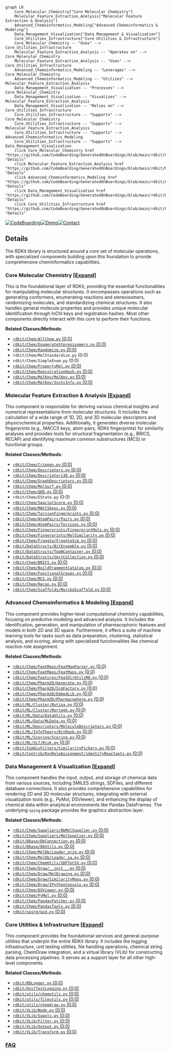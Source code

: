 ```mermaid
graph LR
    Core_Molecular_Chemistry["Core Molecular Chemistry"]
    Molecular_Feature_Extraction_Analysis["Molecular Feature Extraction & Analysis"]
    Advanced_Chemoinformatics_Modeling["Advanced Chemoinformatics & Modeling"]
    Data_Management_Visualization["Data Management & Visualization"]
    Core_Utilities_Infrastructure["Core Utilities & Infrastructure"]
    Core_Molecular_Chemistry -- "Uses" --> Core_Utilities_Infrastructure
    Molecular_Feature_Extraction_Analysis -- "Operates on" --> Core_Molecular_Chemistry
    Molecular_Feature_Extraction_Analysis -- "Uses" --> Core_Utilities_Infrastructure
    Advanced_Chemoinformatics_Modeling -- "Leverages" --> Core_Molecular_Chemistry
    Advanced_Chemoinformatics_Modeling -- "Utilizes" --> Molecular_Feature_Extraction_Analysis
    Data_Management_Visualization -- "Processes" --> Core_Molecular_Chemistry
    Data_Management_Visualization -- "Visualizes" --> Molecular_Feature_Extraction_Analysis
    Data_Management_Visualization -- "Relies on" --> Core_Utilities_Infrastructure
    Core_Utilities_Infrastructure -- "Supports" --> Core_Molecular_Chemistry
    Core_Utilities_Infrastructure -- "Supports" --> Molecular_Feature_Extraction_Analysis
    Core_Utilities_Infrastructure -- "Supports" --> Advanced_Chemoinformatics_Modeling
    Core_Utilities_Infrastructure -- "Supports" --> Data_Management_Visualization
    click Core_Molecular_Chemistry href "https://github.com/CodeBoarding/GeneratedOnBoardings/blob/main/rdkit/Core_Molecular_Chemistry.md" "Details"
    click Molecular_Feature_Extraction_Analysis href "https://github.com/CodeBoarding/GeneratedOnBoardings/blob/main/rdkit/Molecular_Feature_Extraction_Analysis.md" "Details"
    click Advanced_Chemoinformatics_Modeling href "https://github.com/CodeBoarding/GeneratedOnBoardings/blob/main/rdkit/Advanced_Chemoinformatics_Modeling.md" "Details"
    click Data_Management_Visualization href "https://github.com/CodeBoarding/GeneratedOnBoardings/blob/main/rdkit/Data_Management_Visualization.md" "Details"
    click Core_Utilities_Infrastructure href "https://github.com/CodeBoarding/GeneratedOnBoardings/blob/main/rdkit/Core_Utilities_Infrastructure.md" "Details"
```

[![CodeBoarding](https://img.shields.io/badge/Generated%20by-CodeBoarding-9cf?style=flat-square)](https://github.com/CodeBoarding/GeneratedOnBoardings)[![Demo](https://img.shields.io/badge/Try%20our-Demo-blue?style=flat-square)](https://www.codeboarding.org/demo)[![Contact](https://img.shields.io/badge/Contact%20us%20-%20contact@codeboarding.org-lightgrey?style=flat-square)](mailto:contact@codeboarding.org)

## Details

The RDKit library is structured around a core set of molecular operations, with specialized components building upon this foundation to provide comprehensive cheminformatics capabilities.

### Core Molecular Chemistry [[Expand]](./Core_Molecular_Chemistry.md)
This is the foundational layer of RDKit, providing the essential functionalities for manipulating molecular structures. It encompasses operations such as generating conformers, enumerating reactions and stereoisomers, randomizing molecules, and standardizing chemical structures. It also handles general molecule properties and provides unique molecular identification through InChI keys and registration hashes. Most other components directly interact with this core to perform their functions.


**Related Classes/Methods**:

- <a href="https://github.com/rdkit/rdkit/rdkit/Chem/AllChem.py#L0-L0" target="_blank" rel="noopener noreferrer">`rdkit/Chem/AllChem.py` (0:0)</a>
- <a href="https://github.com/rdkit/rdkit/rdkit/Chem/EnumerateStereoisomers.py#L0-L0" target="_blank" rel="noopener noreferrer">`rdkit/Chem/EnumerateStereoisomers.py` (0:0)</a>
- <a href="https://github.com/rdkit/rdkit/rdkit/Chem/Randomize.py#L0-L0" target="_blank" rel="noopener noreferrer">`rdkit/Chem/Randomize.py` (0:0)</a>
- `rdkit/Chem/MolStandardize.py` (0:0)
- `rdkit/Chem/SimpleEnum.py` (0:0)
- <a href="https://github.com/rdkit/rdkit/rdkit/Chem/PropertyMol.py#L0-L0" target="_blank" rel="noopener noreferrer">`rdkit/Chem/PropertyMol.py` (0:0)</a>
- <a href="https://github.com/rdkit/rdkit/rdkit/Chem/RegistrationHash.py#L0-L0" target="_blank" rel="noopener noreferrer">`rdkit/Chem/RegistrationHash.py` (0:0)</a>
- <a href="https://github.com/rdkit/rdkit/rdkit/Chem/MolKey/MolKey.py#L0-L0" target="_blank" rel="noopener noreferrer">`rdkit/Chem/MolKey/MolKey.py` (0:0)</a>
- <a href="https://github.com/rdkit/rdkit/rdkit/Chem/MolKey/InchiInfo.py#L0-L0" target="_blank" rel="noopener noreferrer">`rdkit/Chem/MolKey/InchiInfo.py` (0:0)</a>


### Molecular Feature Extraction & Analysis [[Expand]](./Molecular_Feature_Extraction_Analysis.md)
This component is responsible for deriving various chemical insights and numerical representations from molecular structures. It includes the calculation of a wide range of 1D, 2D, and 3D molecular descriptors and physicochemical properties. Additionally, it generates diverse molecular fingerprints (e.g., MACCS keys, atom pairs, RDKit fingerprints) for similarity analyses and provides tools for structural fragmentation (e.g., BRICS, RECAP) and identifying maximum common substructures (MCS) or functional groups.


**Related Classes/Methods**:

- <a href="https://github.com/rdkit/rdkit/rdkit/Chem/Crippen.py#L0-L0" target="_blank" rel="noopener noreferrer">`rdkit/Chem/Crippen.py` (0:0)</a>
- <a href="https://github.com/rdkit/rdkit/rdkit/Chem/Descriptors.py#L0-L0" target="_blank" rel="noopener noreferrer">`rdkit/Chem/Descriptors.py` (0:0)</a>
- <a href="https://github.com/rdkit/rdkit/rdkit/Chem/Descriptors3D.py#L0-L0" target="_blank" rel="noopener noreferrer">`rdkit/Chem/Descriptors3D.py` (0:0)</a>
- <a href="https://github.com/rdkit/rdkit/rdkit/Chem/GraphDescriptors.py#L0-L0" target="_blank" rel="noopener noreferrer">`rdkit/Chem/GraphDescriptors.py` (0:0)</a>
- <a href="https://github.com/rdkit/rdkit/rdkit/Chem/MolSurf.py#L0-L0" target="_blank" rel="noopener noreferrer">`rdkit/Chem/MolSurf.py` (0:0)</a>
- <a href="https://github.com/rdkit/rdkit/rdkit/Chem/QED.py#L0-L0" target="_blank" rel="noopener noreferrer">`rdkit/Chem/QED.py` (0:0)</a>
- `rdkit/Chem/EState.py` (0:0)
- <a href="https://github.com/rdkit/rdkit/rdkit/Chem/SpacialScore.py#L0-L0" target="_blank" rel="noopener noreferrer">`rdkit/Chem/SpacialScore.py` (0:0)</a>
- <a href="https://github.com/rdkit/rdkit/rdkit/Chem/MACCSkeys.py#L0-L0" target="_blank" rel="noopener noreferrer">`rdkit/Chem/MACCSkeys.py` (0:0)</a>
- <a href="https://github.com/rdkit/rdkit/rdkit/Chem/TorsionFingerprints.py#L0-L0" target="_blank" rel="noopener noreferrer">`rdkit/Chem/TorsionFingerprints.py` (0:0)</a>
- <a href="https://github.com/rdkit/rdkit/rdkit/Chem/AtomPairs/Pairs.py#L0-L0" target="_blank" rel="noopener noreferrer">`rdkit/Chem/AtomPairs/Pairs.py` (0:0)</a>
- <a href="https://github.com/rdkit/rdkit/rdkit/Chem/AtomPairs/Torsions.py#L0-L0" target="_blank" rel="noopener noreferrer">`rdkit/Chem/AtomPairs/Torsions.py` (0:0)</a>
- <a href="https://github.com/rdkit/rdkit/rdkit/Chem/Fingerprints/FingerprintMols.py#L0-L0" target="_blank" rel="noopener noreferrer">`rdkit/Chem/Fingerprints/FingerprintMols.py` (0:0)</a>
- <a href="https://github.com/rdkit/rdkit/rdkit/Chem/Fingerprints/MolSimilarity.py#L0-L0" target="_blank" rel="noopener noreferrer">`rdkit/Chem/Fingerprints/MolSimilarity.py` (0:0)</a>
- <a href="https://github.com/rdkit/rdkit/rdkit/Chem/Fraggle/FraggleSim.py#L0-L0" target="_blank" rel="noopener noreferrer">`rdkit/Chem/Fraggle/FraggleSim.py` (0:0)</a>
- <a href="https://github.com/rdkit/rdkit/rdkit/DataStructs/BitEnsemble.py#L0-L0" target="_blank" rel="noopener noreferrer">`rdkit/DataStructs/BitEnsemble.py` (0:0)</a>
- <a href="https://github.com/rdkit/rdkit/rdkit/DataStructs/TopNContainer.py#L0-L0" target="_blank" rel="noopener noreferrer">`rdkit/DataStructs/TopNContainer.py` (0:0)</a>
- <a href="https://github.com/rdkit/rdkit/rdkit/DataStructs/VectCollection.py#L0-L0" target="_blank" rel="noopener noreferrer">`rdkit/DataStructs/VectCollection.py` (0:0)</a>
- <a href="https://github.com/rdkit/rdkit/rdkit/Chem/BRICS.py#L0-L0" target="_blank" rel="noopener noreferrer">`rdkit/Chem/BRICS.py` (0:0)</a>
- <a href="https://github.com/rdkit/rdkit/rdkit/Chem/BuildFragmentCatalog.py#L0-L0" target="_blank" rel="noopener noreferrer">`rdkit/Chem/BuildFragmentCatalog.py` (0:0)</a>
- <a href="https://github.com/rdkit/rdkit/rdkit/Chem/FunctionalGroups.py#L0-L0" target="_blank" rel="noopener noreferrer">`rdkit/Chem/FunctionalGroups.py` (0:0)</a>
- <a href="https://github.com/rdkit/rdkit/rdkit/Chem/MCS.py#L0-L0" target="_blank" rel="noopener noreferrer">`rdkit/Chem/MCS.py` (0:0)</a>
- <a href="https://github.com/rdkit/rdkit/rdkit/Chem/Recap.py#L0-L0" target="_blank" rel="noopener noreferrer">`rdkit/Chem/Recap.py` (0:0)</a>
- <a href="https://github.com/rdkit/rdkit/rdkit/Chem/Scaffolds/MurckoScaffold.py#L0-L0" target="_blank" rel="noopener noreferrer">`rdkit/Chem/Scaffolds/MurckoScaffold.py` (0:0)</a>


### Advanced Chemoinformatics & Modeling [[Expand]](./Advanced_Chemoinformatics_Modeling.md)
This component provides higher-level computational chemistry capabilities, focusing on predictive modeling and advanced analysis. It includes the identification, generation, and manipulation of pharmacophoric features and models in both 2D and 3D space. Furthermore, it offers a suite of machine learning tools for tasks such as data preparation, clustering, statistical analysis, and scoring, along with specialized functionalities like chemical reaction role assignment.


**Related Classes/Methods**:

- <a href="https://github.com/rdkit/rdkit/rdkit/Chem/FeatMaps/FeatMapParser.py#L0-L0" target="_blank" rel="noopener noreferrer">`rdkit/Chem/FeatMaps/FeatMapParser.py` (0:0)</a>
- <a href="https://github.com/rdkit/rdkit/rdkit/Chem/FeatMaps/FeatMaps.py#L0-L0" target="_blank" rel="noopener noreferrer">`rdkit/Chem/FeatMaps/FeatMaps.py` (0:0)</a>
- <a href="https://github.com/rdkit/rdkit/rdkit/Chem/Features/FeatDirUtilsRD.py#L0-L0" target="_blank" rel="noopener noreferrer">`rdkit/Chem/Features/FeatDirUtilsRD.py` (0:0)</a>
- <a href="https://github.com/rdkit/rdkit/rdkit/Chem/Pharm2D/Generate.py#L0-L0" target="_blank" rel="noopener noreferrer">`rdkit/Chem/Pharm2D/Generate.py` (0:0)</a>
- <a href="https://github.com/rdkit/rdkit/rdkit/Chem/Pharm2D/SigFactory.py#L0-L0" target="_blank" rel="noopener noreferrer">`rdkit/Chem/Pharm2D/SigFactory.py` (0:0)</a>
- <a href="https://github.com/rdkit/rdkit/rdkit/Chem/Pharm3D/EmbedLib.py#L0-L0" target="_blank" rel="noopener noreferrer">`rdkit/Chem/Pharm3D/EmbedLib.py` (0:0)</a>
- <a href="https://github.com/rdkit/rdkit/rdkit/Chem/Pharm3D/Pharmacophore.py#L0-L0" target="_blank" rel="noopener noreferrer">`rdkit/Chem/Pharm3D/Pharmacophore.py` (0:0)</a>
- <a href="https://github.com/rdkit/rdkit/rdkit/ML/Cluster/Butina.py#L0-L0" target="_blank" rel="noopener noreferrer">`rdkit/ML/Cluster/Butina.py` (0:0)</a>
- <a href="https://github.com/rdkit/rdkit/rdkit/ML/Cluster/Murtagh.py#L0-L0" target="_blank" rel="noopener noreferrer">`rdkit/ML/Cluster/Murtagh.py` (0:0)</a>
- <a href="https://github.com/rdkit/rdkit/rdkit/ML/Data/DataUtils.py#L0-L0" target="_blank" rel="noopener noreferrer">`rdkit/ML/Data/DataUtils.py` (0:0)</a>
- <a href="https://github.com/rdkit/rdkit/rdkit/ML/Data/MLData.py#L0-L0" target="_blank" rel="noopener noreferrer">`rdkit/ML/Data/MLData.py` (0:0)</a>
- <a href="https://github.com/rdkit/rdkit/rdkit/ML/Descriptors/MoleculeDescriptors.py#L0-L0" target="_blank" rel="noopener noreferrer">`rdkit/ML/Descriptors/MoleculeDescriptors.py` (0:0)</a>
- <a href="https://github.com/rdkit/rdkit/rdkit/ML/InfoTheory/BitRank.py#L0-L0" target="_blank" rel="noopener noreferrer">`rdkit/ML/InfoTheory/BitRank.py` (0:0)</a>
- <a href="https://github.com/rdkit/rdkit/rdkit/ML/Scoring/Scoring.py#L0-L0" target="_blank" rel="noopener noreferrer">`rdkit/ML/Scoring/Scoring.py` (0:0)</a>
- <a href="https://github.com/rdkit/rdkit/rdkit/ML/SLT/Risk.py#L0-L0" target="_blank" rel="noopener noreferrer">`rdkit/ML/SLT/Risk.py` (0:0)</a>
- <a href="https://github.com/rdkit/rdkit/rdkit/SimDivFilters/SimilarityPickers.py#L0-L0" target="_blank" rel="noopener noreferrer">`rdkit/SimDivFilters/SimilarityPickers.py` (0:0)</a>
- <a href="https://github.com/rdkit/rdkit/Contrib/RxnRoleAssignment/identifyReactants.py#L0-L0" target="_blank" rel="noopener noreferrer">`rdkit/Contrib/RxnRoleAssignment/identifyReactants.py` (0:0)</a>


### Data Management & Visualization [[Expand]](./Data_Management_Visualization.md)
This component handles the input, output, and storage of chemical data from various sources, including SMILES strings, SDFiles, and different database connections. It also provides comprehensive capabilities for rendering 2D and 3D molecular structures, integrating with external visualization tools (e.g., PyMol, DSViewer), and enhancing the display of chemical data within analytical environments like Pandas DataFrames. The underlying `sping` package provides the graphics abstraction layer.


**Related Classes/Methods**:

- <a href="https://github.com/rdkit/rdkit/rdkit/Chem/Suppliers/DbMolSupplier.py#L0-L0" target="_blank" rel="noopener noreferrer">`rdkit/Chem/Suppliers/DbMolSupplier.py` (0:0)</a>
- <a href="https://github.com/rdkit/rdkit/rdkit/Chem/Suppliers/MolSupplier.py#L0-L0" target="_blank" rel="noopener noreferrer">`rdkit/Chem/Suppliers/MolSupplier.py` (0:0)</a>
- <a href="https://github.com/rdkit/rdkit/rdkit/Dbase/DbConnection.py#L0-L0" target="_blank" rel="noopener noreferrer">`rdkit/Dbase/DbConnection.py` (0:0)</a>
- <a href="https://github.com/rdkit/rdkit/rdkit/Dbase/DbUtils.py#L0-L0" target="_blank" rel="noopener noreferrer">`rdkit/Dbase/DbUtils.py` (0:0)</a>
- <a href="https://github.com/rdkit/rdkit/rdkit/Chem/MolDb/Loader_orig.py#L0-L0" target="_blank" rel="noopener noreferrer">`rdkit/Chem/MolDb/Loader_orig.py` (0:0)</a>
- <a href="https://github.com/rdkit/rdkit/rdkit/Chem/MolDb/Loader_sa.py#L0-L0" target="_blank" rel="noopener noreferrer">`rdkit/Chem/MolDb/Loader_sa.py` (0:0)</a>
- <a href="https://github.com/rdkit/rdkit/rdkit/Chem/ChemUtils/SDFToCSV.py#L0-L0" target="_blank" rel="noopener noreferrer">`rdkit/Chem/ChemUtils/SDFToCSV.py` (0:0)</a>
- <a href="https://github.com/rdkit/rdkit/rdkit/Chem/Draw/__init__.py#L0-L0" target="_blank" rel="noopener noreferrer">`rdkit/Chem/Draw/__init__.py` (0:0)</a>
- <a href="https://github.com/rdkit/rdkit/rdkit/Chem/Draw/MolDrawing.py#L0-L0" target="_blank" rel="noopener noreferrer">`rdkit/Chem/Draw/MolDrawing.py` (0:0)</a>
- <a href="https://github.com/rdkit/rdkit/rdkit/Chem/Draw/SimilarityMaps.py#L0-L0" target="_blank" rel="noopener noreferrer">`rdkit/Chem/Draw/SimilarityMaps.py` (0:0)</a>
- <a href="https://github.com/rdkit/rdkit/rdkit/Chem/Draw/IPythonConsole.py#L0-L0" target="_blank" rel="noopener noreferrer">`rdkit/Chem/Draw/IPythonConsole.py` (0:0)</a>
- <a href="https://github.com/rdkit/rdkit/rdkit/Chem/DSViewer.py#L0-L0" target="_blank" rel="noopener noreferrer">`rdkit/Chem/DSViewer.py` (0:0)</a>
- <a href="https://github.com/rdkit/rdkit/rdkit/Chem/PyMol.py#L0-L0" target="_blank" rel="noopener noreferrer">`rdkit/Chem/PyMol.py` (0:0)</a>
- <a href="https://github.com/rdkit/rdkit/rdkit/Chem/PandasPatcher.py#L0-L0" target="_blank" rel="noopener noreferrer">`rdkit/Chem/PandasPatcher.py` (0:0)</a>
- <a href="https://github.com/rdkit/rdkit/rdkit/Chem/PandasTools.py#L0-L0" target="_blank" rel="noopener noreferrer">`rdkit/Chem/PandasTools.py` (0:0)</a>
- <a href="https://github.com/rdkit/rdkit/rdkit/sping/pid.py#L0-L0" target="_blank" rel="noopener noreferrer">`rdkit/sping/pid.py` (0:0)</a>


### Core Utilities & Infrastructure [[Expand]](./Core_Utilities_Infrastructure.md)
This component provides the foundational services and general-purpose utilities that underpin the entire RDKit library. It includes the logging infrastructure, unit testing utilities, file handling operations, chemical string parsing, ChemDraw integration, and a virtual library (VLib) for constructing data processing pipelines. It serves as a support layer for all other high-level components.


**Related Classes/Methods**:

- <a href="https://github.com/rdkit/rdkit/rdkit/RDLogger.py#L0-L0" target="_blank" rel="noopener noreferrer">`rdkit/RDLogger.py` (0:0)</a>
- <a href="https://github.com/rdkit/rdkit/rdkit/UnitTestLogging.py#L0-L0" target="_blank" rel="noopener noreferrer">`rdkit/UnitTestLogging.py` (0:0)</a>
- <a href="https://github.com/rdkit/rdkit/rdkit/utils/chemutils.py#L0-L0" target="_blank" rel="noopener noreferrer">`rdkit/utils/chemutils.py` (0:0)</a>
- <a href="https://github.com/rdkit/rdkit/rdkit/utils/fileutils.py#L0-L0" target="_blank" rel="noopener noreferrer">`rdkit/utils/fileutils.py` (0:0)</a>
- <a href="https://github.com/rdkit/rdkit/rdkit/utils/chemdraw.py#L0-L0" target="_blank" rel="noopener noreferrer">`rdkit/utils/chemdraw.py` (0:0)</a>
- <a href="https://github.com/rdkit/rdkit/rdkit/VLib/Node.py#L0-L0" target="_blank" rel="noopener noreferrer">`rdkit/VLib/Node.py` (0:0)</a>
- <a href="https://github.com/rdkit/rdkit/rdkit/VLib/Supply.py#L0-L0" target="_blank" rel="noopener noreferrer">`rdkit/VLib/Supply.py` (0:0)</a>
- <a href="https://github.com/rdkit/rdkit/rdkit/VLib/Filter.py#L0-L0" target="_blank" rel="noopener noreferrer">`rdkit/VLib/Filter.py` (0:0)</a>
- <a href="https://github.com/rdkit/rdkit/rdkit/VLib/Output.py#L0-L0" target="_blank" rel="noopener noreferrer">`rdkit/VLib/Output.py` (0:0)</a>
- <a href="https://github.com/rdkit/rdkit/rdkit/VLib/Transform.py#L0-L0" target="_blank" rel="noopener noreferrer">`rdkit/VLib/Transform.py` (0:0)</a>




### [FAQ](https://github.com/CodeBoarding/GeneratedOnBoardings/tree/main?tab=readme-ov-file#faq)